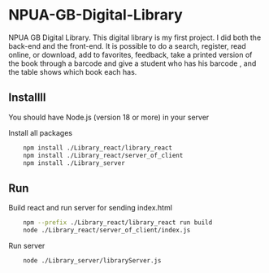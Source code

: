 # NPUA-GB-Digital-Library
NPUA GB Digital Library. This digital library is my first project. I did both the back-end and the front-end. It is possible to do a search, register, read online, or download, add to favorites, feedback, take a printed version of the book through a barcode and give a student who has his barcode , and the table shows which book each has.

## Installll

You should have Node.js (version 18 or more) in your server

Install all packages
```bash
    npm install ./Library_react/library_react
    npm install ./Library_react/server_of_client
    npm install ./Library_server
```

## Run

Build react and run server for sending index.html
```bash
    npm --prefix ./Library_react/library_react run build
    node ./Library_react/server_of_client/index.js
```

Run server
```bash
    node ./Library_server/libraryServer.js
```


